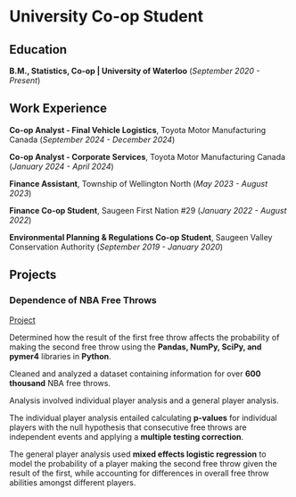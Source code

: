 # University Co-op Student

## Education
**B.M., Statistics, Co-op | University of Waterloo** (_September 2020 - Present_)

## Work Experience
**Co-op Analyst - Final Vehicle Logistics**, Toyota Motor Manufacturing Canada (_September 2024 - December 2024_)

**Co-op Analyst - Corporate Services**, Toyota Motor Manufacturing Canada (_January 2024 - April 2024_)

**Finance Assistant**, Township of Wellington North (_May 2023 - August 2023_)

**Finance Co-op Student**, Saugeen First Nation #29 (_January 2022 - August 2022_)

**Environmental Planning & Regulations Co-op Student**, Saugeen Valley Conservation Authority (_September 2019 - January 2020_)

## Projects
### Dependence of NBA Free Throws
[Project](https://github.com/CurtisBender/Dependence-of-NBA-Free-Throws)

Determined how the result of the first free throw affects the probability of making the second free throw using the **Pandas, NumPy, SciPy, and pymer4** libraries in **Python**. 

Cleaned and analyzed a dataset containing information for over **600 thousand** NBA free throws. 

Analysis involved individual player analysis and a general player analysis.

The individual player analysis entailed calculating **p-values** for individual players with the null hypothesis that consecutive free throws are independent events and applying a **multiple testing correction**.

The general player analysis used **mixed effects logistic regression** to model the probability of a player making the second free throw given the result of the first, while accounting for differences in overall free throw abilities amongst different players.


